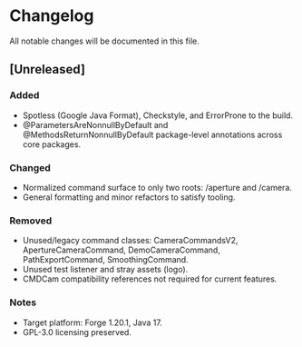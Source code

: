 # Changelog

All notable changes will be documented in this file.

## [Unreleased]

### Added
- Spotless (Google Java Format), Checkstyle, and ErrorProne to the build.
- @ParametersAreNonnullByDefault and @MethodsReturnNonnullByDefault package-level annotations across core packages.

### Changed
- Normalized command surface to only two roots: /aperture and /camera.
- General formatting and minor refactors to satisfy tooling.

### Removed
- Unused/legacy command classes: CameraCommandsV2, ApertureCameraCommand, DemoCameraCommand, PathExportCommand, SmoothingCommand.
- Unused test listener and stray assets (logo).
- CMDCam compatibility references not required for current features.

### Notes
- Target platform: Forge 1.20.1, Java 17.
- GPL-3.0 licensing preserved.

